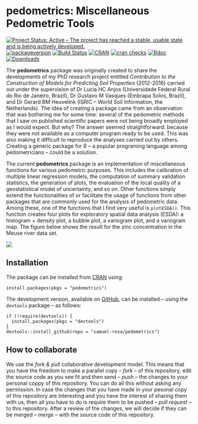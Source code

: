 <!-- Generated by knitr: do not edit by hand. Please edit the content in README.Rmd -->
pedometrics: Miscellaneous Pedometric Tools
===========================================

[![Project Status: Active – The project has reached a stable, usable
state and is being actively
developed.](http://www.repostatus.org/badges/latest/active.svg)](http://www.repostatus.org/#active)
[![packageversion](https://img.shields.io/badge/devel%20version-0.6-6.9009-firebrick.svg?style=flat-square)](commits/master)
[![Build
Status](https://travis-ci.org/samuel-rosa/pedometrics.svg?branch=master)](https://travis-ci.org/samuel-rosa/pedometrics)
[![CRAN](https://www.r-pkg.org/badges/version/pedometrics)](https://cran.r-project.org/package=pedometrics)
[![cran
checks](https://cranchecks.info/badges/worst/pedometrics)](https://cran.r-project.org/web/checks/check_results_pedometrics.html)
[![Rdoc](http://www.rdocumentation.org/badges/version/pedometrics)](http://www.rdocumentation.org/packages/pedometrics)
[![Downloads](http://cranlogs.r-pkg.org/badges/pedometrics?color=brightgreen)](http://www.r-pkg.org/pkg/pedometrics)

The **pedometrics** package was originally created to share the
developments of my PhD research project entitled *Contribution to the
Construction of Models for Predicting Soil Properties* (2012-2016)
carried out under the supervision of Dr Lucia HC Anjos (Universidade
Federal Rural do Rio de Janeiro, Brazil), Dr Gustavo M Vasques (Embrapa
Solos, Brazil), and Dr Gerard BM Heuvelink (ISRIC – World Soil
Information, the Netherlands). The idea of creating a package came from
an observation that was bothering me for some time: several of the
pedometric methods that I saw on published scientific papers were not
being broadly employed as I would expect. But why? The answer seemed
straightforward: because they were not available as a computer program
ready to be used. This was also making it difficult to reproduce the
analyses carried out by others. Creating a generic package for R – a
popular programing language among pedometricians – could be a solution.

The current **pedometrics** package is an implementation of
miscellaneous functions for various pedometric purposes. This includes
the calibration of multiple linear regression models, the computation of
summary validation statistics, the generation of plots, the evaluation
of the local quality of a geostatistical model of uncertainty, and so
on. Other functions simply extend the functionalities of or facilitate
the usage of functions from other packages that are commonly used for
the analysis of pedometric data. Among these, one of the functions that
I find very useful is `plotESDA()`. This function creates four plots for
exploratory spatial data analysis (ESDA): a histogram + density plot, a
bubble plot, a variogram plot, and a variogram map. The figure below
shows the result for the zinc concentration in the Meuse river data set.

![](https://raw.githubusercontent.com/samuel-rosa/pedometrics/master/inst/extdata/plot-esda.png)

Installation
------------

The package can be installed from
[CRAN](https://CRAN.R-project.org/package=pedometrics) using:

    install.packages(pkgs = "pedometrics")

The development version, available on
[GitHub](https://github.com/samuel-rosa/pedometrics), can be installed –
using the `devtools` package – as follows:

    if (!require(devtools)) {
      install.packages(pkgs = "devtools")
    }
    devtools::install_github(repo = "samuel-rosa/pedometrics")

How to collaborate
------------------

We use the *fork & pull* collaborative development model. This means
that you have the freedom to make a parallel copy – *fork* – of this
repository, edit the source code as you see fit and then send – *push* –
the changes to your personal coppy of this repository. You can do all
this without asking any permission. In case the changes that you have
made in your pesonal copy of this repository are interesting and you
have the interest of sharing them with us, then all you have to do is
require them to be pushed – *pull request* – to this repository. After a
review of the changes, we will decide if they can be merged – *merge* –
with the source code of this repository.
